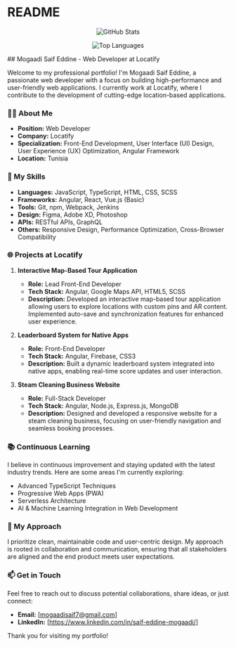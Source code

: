 
# README

<!-- GitHub Readme Stats -->
<p align="center">
  <img src="https://github-readme-stats.vercel.app/api?username=mogaadiSaifEddine&show_icons=true&hide_title=true&hide=prs,issues&count_private=true&theme=tokyonight" alt="GitHub Stats">
</p>

<!-- Top Languages -->
<p align="center">
  <img src="https://github-readme-stats.vercel.app/api/top-langs/?username=mogaadiSaifEddine&layout=compact&hide_title=true&theme=tokyonight" alt="Top Languages">
</p>
## Mogaadi Saif Eddine - Web Developer at Locatify

Welcome to my professional portfolio! I'm Mogaadi Saif Eddine, a passionate web developer with a focus on building high-performance and user-friendly web applications. I currently work at Locatify, where I contribute to the development of cutting-edge location-based applications.

### 👨‍💻 About Me

- **Position:** Web Developer
- **Company:** Locatify
- **Specialization:** Front-End Development, User Interface (UI) Design, User Experience (UX) Optimization, Angular Framework
- **Location:** Tunisia

### 🚀 My Skills

- **Languages:** JavaScript, TypeScript, HTML, CSS, SCSS
- **Frameworks:** Angular, React, Vue.js (Basic)
- **Tools:** Git, npm, Webpack, Jenkins
- **Design:** Figma, Adobe XD, Photoshop
- **APIs:** RESTful APIs, GraphQL
- **Others:** Responsive Design, Performance Optimization, Cross-Browser Compatibility

### 🌐 Projects at Locatify

1. **Interactive Map-Based Tour Application**
   - **Role:** Lead Front-End Developer
   - **Tech Stack:** Angular, Google Maps API, HTML5, SCSS
   - **Description:** Developed an interactive map-based tour application allowing users to explore locations with custom pins and AR content. Implemented auto-save and synchronization features for enhanced user experience.

2. **Leaderboard System for Native Apps**
   - **Role:** Front-End Developer
   - **Tech Stack:** Angular, Firebase, CSS3
   - **Description:** Built a dynamic leaderboard system integrated into native apps, enabling real-time score updates and user interaction.

3. **Steam Cleaning Business Website**
   - **Role:** Full-Stack Developer
   - **Tech Stack:** Angular, Node.js, Express.js, MongoDB
   - **Description:** Designed and developed a responsive website for a steam cleaning business, focusing on user-friendly navigation and seamless booking processes.

### 📚 Continuous Learning

I believe in continuous improvement and staying updated with the latest industry trends. Here are some areas I'm currently exploring:

- Advanced TypeScript Techniques
- Progressive Web Apps (PWA)
- Serverless Architecture
- AI & Machine Learning Integration in Web Development

### 🎯 My Approach

I prioritize clean, maintainable code and user-centric design. My approach is rooted in collaboration and communication, ensuring that all stakeholders are aligned and the end product meets user expectations.

### 📫 Get in Touch

Feel free to reach out to discuss potential collaborations, share ideas, or just connect:

- **Email:** [mogaadisaif7@gmail.com]
- **LinkedIn:** [https://www.linkedin.com/in/saif-eddine-mogaadi/]


Thank you for visiting my portfolio!
